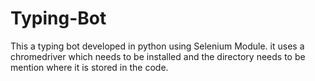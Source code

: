 # Typing-Bot
This a typing bot developed in python using Selenium Module.
it uses a chromedriver which needs to be installed and the directory needs to be mention where it is stored in the code.
